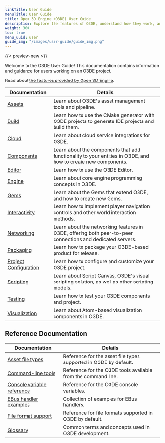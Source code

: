 ```yaml
---
linkTitle: User Guide
menuTitle: User Guide
title: Open 3D Engine (O3DE) User Guide
description: Explore the features of O3DE, understand how they work, and learn how to use them in your project.
weight: 300
toc: true
menu_uuid: user
guide_img: "/images/user-guide/guide_img.png"
---
```


{{< preview-new >}}

Welcome to the O3DE User Guide! This documentation contains information and guidance for users working on an O3DE project.

Read about [the features provided by Open 3D Engine](/docs/welcome-guide/features-intro.md).

| Documentation                        | Details |
|--------------------------------------|---------|
| [Assets](assets/) | Learn about O3DE's asset management tools and pipeline. |
| [Build](build/) | Learn how to use the CMake generator with O3DE projects to generate IDE projects and build them. |
| [Cloud](cloud/) |  Learn about cloud service integrations for O3DE. |
| [Components](components/) | Learn about the components that add functionality to your entities in O3DE, and how to create new components. |
| [Editor](editor/) |  Learn how to use the O3DE Editor. |
| [Engine](engine/) |  Learn about core engine programming concepts in O3DE. |
| [Gems](gems/) | Learn about the Gems that extend O3DE, and how to create new Gems.|
| [Interactivity](interactivity/) | Learn how to implement player navigation controls and other world interaction methods. |
| [Networking](networking/) | Learn about the networking features in O3DE, offering both peer-to-peer connections and dedicated servers.  |
| [Packaging](packaging/) | Learn how to package your O3DE-based product for release. |
| [Project Configuration](project-config/) | Learn how to configure and customize your O3DE project. |
| [Scripting](scripting/) | Learn about Script Canvas, O3DE's visual scripting solution, as well as other scripting models. |
| [Testing](testing/) | Learn how to test your O3DE components and project. |
| [Visualization](visualization/) | Learn about Atom-based visualization components in O3DE. |

## Reference Documentation

| Documentation                        | Details |
|--------------------------------------|---------|
| [Asset file types](appendix/asset-file-types.md) | Reference for the asset file types supported in O3DE by default. |
| [Command-line tools](appendix/command-line-tools.md) | Reference for the O3DE tools available from the command line. |
| [Console variable reference](appendix/cvars/) | Reference for the O3DE console variables. |
| [EBus handler examples](appendix/available-ebus.md) | Collection of examples for EBus handlers. |
| [File format support](appendix/file-formats.md) | Reference for file formats supported in O3DE by default. |
| [Glossary](appendix/glossary.md) | Common terms and concepts used in O3DE development. |
